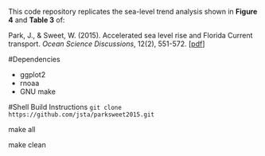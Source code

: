 This code repository replicates the sea-level trend analysis shown in **Figure 4** and **Table 3** of:

Park, J., & Sweet, W. (2015). Accelerated sea level rise and Florida Current transport. _Ocean Science Discussions_, 12(2), 551-572. [[pdf](http://www.ocean-sci-discuss.net/12/551/2015/osd-12-551-2015.pdf)]

#Dependencies
* ggplot2
* rnoaa
* GNU make

#Shell Build Instructions
`git clone https://github.com/jsta/parksweet2015.git` 

make all 

make clean 


